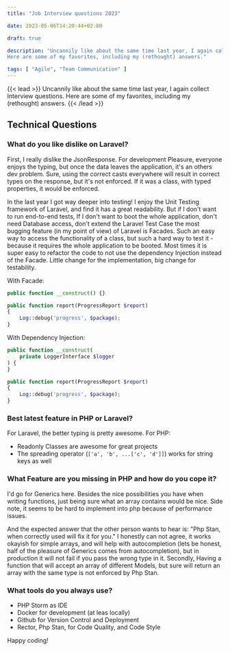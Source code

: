 ```yaml
---
title: "Job Interview questions 2023"

date: 2023-05-06T14:20:44+02:00

draft: true

description: "Uncannily like about the same time last year, I again collect technical Interview questions.
Here are some of my favorites, including my (rethought) answers."

tags: [ "Agile", "Team Communication" ]
---
```


{{< lead >}}
Uncannily like about the same time last year, I again collect Interview questions. Here are some of my
favorites, including my (rethought) answers.
{{< /lead >}}

## Technical Questions

### What do you like dislike on Laravel?

First, I really dislike the JsonResponse.
For development Pleasure, everyone enjoys the typing, but once the data leaves the application, it's an others dev
problem.
Sure, using the correct casts everywhere will result in correct types on the response, but it's not enforced.
If it was a class, with typed properties, it would be enforced.

In the last year I got way deeper into testing! I enjoy the Unit Testing framework of Laravel, and find it has a great
readability.
But if I don't want to run end-to-end tests, If I don't want to boot the whole application, don't need Database access,
don't extend the Laravel Test Case the most bugging feature (in my point of view) of Laravel is Facades.
Such an easy way to access the functionality of a class, but such a hard way to test it - because it requires the whole
application to be booted.
Most times it is super easy to refactor the code to not use the dependency Injection instead of the Facade.
Little change for the implementation, big change for testability.

With Facade:

```php
public function __construct() {}

public function report(ProgressReport $report)
{
    Log::debug('progress', $package);
}
```

With Dependency Injection:

```php
public function __construct(
    private LoggerInterface $logger
) {
}

public function report(ProgressReport $report)
{
    Log::debug('progress', $package);
}
```

### Best latest feature in PHP or Laravel?

For Laravel, the better typing is pretty awesome.
For PHP:

* Readonly Classes are awesome for great projects
* The spreading operator (`['a', 'b', ...['c', 'd']]`) works for string keys as well

### What Feature are you missing in PHP and how do you cope it?

I'd go for Generics here. Besides the nice possibilities you have when writing functions, just being sure what an array
contains would be nice. Side note, it seems to be hard to implement into php because of performance issues. 

And the expected answer that the other person wants to hear is: "Php Stan, when correctly used will fix it for you."
I honestly can not agree, it works okayish for simple arrays, and will help with autocompletion (lets be honest, half of
the pleasure of Generics comes from autocompletion), but in production it will not fail if you pass the wrong type in
it.
Secondly, Having a function that will accept an array of different Models, but sure will return an array with the same
type is not enforced by Php Stan.

### What tools do you always use?

* PHP Storm as IDE
* Docker for development (at leas locally)
* Github for Version Control and Deployment
* Rector, Php Stan, for Code Quality, and Code Style

Happy coding!
